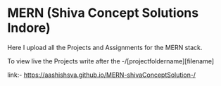 
# MERN (Shiva Concept Solutions Indore)

Here I upload all the Projects and Assignments for the MERN stack.

 To view live the Projects write after the -/[projectfoldername][filename] 
 
link:- https://aashishsva.github.io/MERN-shivaConceptSolution-/
